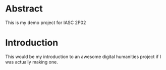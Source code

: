 # Abstract

This is my demo project for IASC 2P02

# Introduction

This would be my introduction to an awesome digital humanities project if I was actually making one.